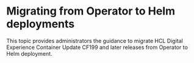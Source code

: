 # Migrating from Operator to Helm deployments

This topic provides administrators the guidance to migrate HCL Digital Experience Container Update CF199 and later releases from Operator to Helm deployment.

